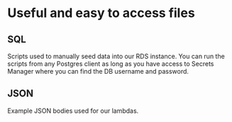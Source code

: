 # Useful and easy to access files

## SQL

Scripts used to manually seed data into our RDS instance.
You can run the scripts from any Postgres client as long as you have access to Secrets Manager where you can find the DB username and password.

## JSON

Example JSON bodies used for our lambdas.
